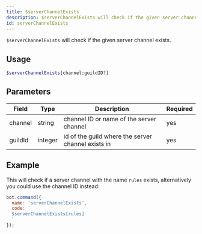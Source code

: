 ```yaml
---
title: $serverChannelExists 
description: $serverChannelExists will check if the given server channel exists.
id: serverChannelExists
---
```


`$serverChannelExists` will check if the given server channel exists.

## Usage

```php
$serverChannelExists[channel;guildID?]
```

## Parameters 


| Field   | Type    | Description                                        | Required |
| ------- | ------- | -------------------------------------------------- | -------- |
| channel | string  | channel ID or name of the server channel           | yes      |
| guildId | integer | id of the guild where the server channel exists in | yes      |


## Example

This will check if a server channel with the name `rules` exists, alternatively you could use the channel ID instead:

```javascript
bot.command({
  name: 'serverChannelExists',
  code: `
  $serverChannelExists[rules]
  `
});
```
